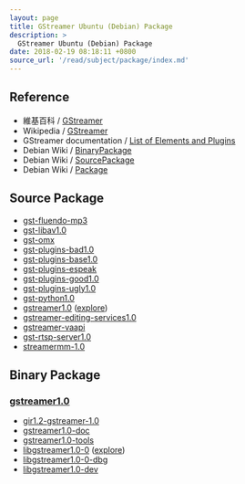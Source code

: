 ```yaml
---
layout: page
title: GStreamer Ubuntu (Debian) Package
description: >
  GStreamer Ubuntu (Debian) Package
date: 2018-02-19 08:18:11 +0800
source_url: '/read/subject/package/index.md'
---
```



## Reference

* 維基百科 / [GStreamer](https://zh.wikipedia.org/zh-tw/GStreamer)
* Wikipedia / [GStreamer](https://en.wikipedia.org/wiki/GStreamer)
* GStreamer documentation / [List of Elements and Plugins](https://gstreamer.freedesktop.org/documentation/plugins.html)
* Debian Wiki / [BinaryPackage](https://wiki.debian.org/Packaging/BinaryPackage)
* Debian Wiki / [SourcePackage](https://wiki.debian.org/Packaging/SourcePackage)
* Debian Wiki / [Package](https://wiki.debian.org/Package)


## Source Package

* [gst-fluendo-mp3](https://packages.ubuntu.com/source/artful/gst-fluendo-mp3)
* [gst-libav1.0](https://packages.ubuntu.com/source/artful/gst-libav1.0)
* [gst-omx](https://packages.ubuntu.com/source/artful/gst-omx)
* [gst-plugins-bad1.0](https://packages.ubuntu.com/source/artful/gst-plugins-bad1.0)
* [gst-plugins-base1.0](https://packages.ubuntu.com/source/artful/gst-plugins-base1.0)
* [gst-plugins-espeak](https://packages.ubuntu.com/source/artful/gst-plugins-espeak)
* [gst-plugins-good1.0](https://packages.ubuntu.com/source/artful/gst-plugins-good1.0)
* [gst-plugins-ugly1.0](https://packages.ubuntu.com/source/artful/gst-plugins-ugly1.0)
* [gst-python1.0](https://packages.ubuntu.com/source/artful/gst-python1.0)
* [gstreamer1.0](https://packages.ubuntu.com/source/artful/gstreamer1.0) ([explore](source-package/gstreamer1.0))
* [gstreamer-editing-services1.0](https://packages.ubuntu.com/source/artful/gstreamer-editing-services1.0)
* [gstreamer-vaapi](https://packages.ubuntu.com/source/artful/gstreamer-vaapi)
* [gst-rtsp-server1.0](https://packages.ubuntu.com/source/artful/gst-rtsp-server1.0)
* [streamermm-1.0](https://packages.ubuntu.com/source/artful/streamermm-1.0)


## Binary Package

### [gstreamer1.0](source-package/gstreamer1.0)

* [gir1.2-gstreamer-1.0](https://packages.ubuntu.com/artful/gir1.2-gstreamer-1.0)
* [gstreamer1.0-doc](https://packages.ubuntu.com/artful/gstreamer1.0-doc)
* [gstreamer1.0-tools](https://packages.ubuntu.com/artful/gstreamer1.0-tools)
* [libgstreamer1.0-0](https://packages.ubuntu.com/artful/libgstreamer1.0-0) ([explore](binary-package/libgstreamer1.0-0))
* [libgstreamer1.0-0-dbg](https://packages.ubuntu.com/artful/libgstreamer1.0-0-dbg)
* [libgstreamer1.0-dev](https://packages.ubuntu.com/artful/libgstreamer1.0-dev)
